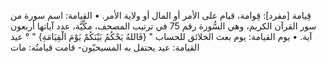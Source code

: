 ‌قِيامة [مفرد]: قِوامة، قيام على الأمر أو المال أو ولاية الأمر.
• القيامة: اسم سورة من سور القرآن الكريم، وهي السُّورة رقم 75 في ترتيب المصحف، مكِّيَّة، عدد آياتها أربعون آية.
• يوم القيامة: يوم بعث الخلائق للحساب " {فَاللهُ يَحْكُمُ بَيْنَكُمْ يَوْمَ الْقِيَامَةِ} " ° عيد القيامة: عيد يحتفل به المسيحيّون- قامت قيامتُه: مات